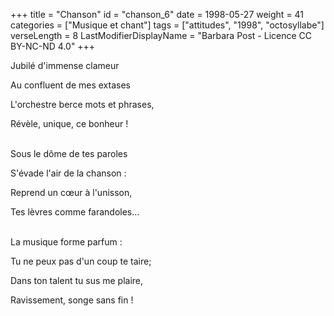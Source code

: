 +++
title = "Chanson"
id = "chanson_6"
date = 1998-05-27
weight = 41
categories = ["Musique et chant"]
tags = ["attitudes", "1998", "octosyllabe"]
verseLength = 8
LastModifierDisplayName = "Barbara Post - Licence CC BY-NC-ND 4.0"
+++

Jubilé d'immense clameur

Au confluent de mes extases

L'orchestre berce mots et phrases,

Révèle, unique, ce bonheur !

 \
Sous le dôme de tes paroles

S'évade l'air de la chanson :

Reprend un cœur à l'unisson,

Tes lèvres comme farandoles...

 \
La musique forme parfum :

Tu ne peux pas d'un coup te taire;

Dans ton talent tu sus me plaire,

Ravissement, songe sans fin !
